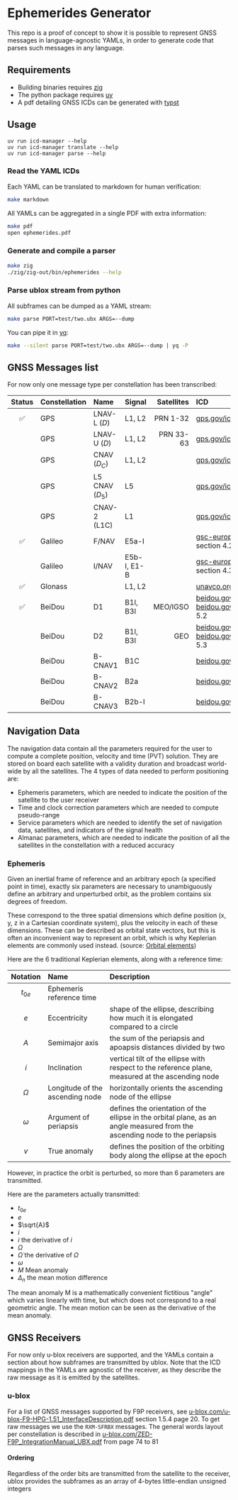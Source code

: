 # Ephemerides Generator

This repo is a proof of concept to show it is possible to represent GNSS messages in language-agnostic YAMLs, in order to generate code that parses such messages in any language.

## Requirements

- Building binaries requires [zig](https://ziglang.org/download/)
- The python package requires [uv](https://docs.astral.sh/uv/getting-started/installation)
- A pdf detailing GNSS ICDs can be generated with [typst](https://github.com/typst/typst/releases)

## Usage

```
uv run icd-manager --help
uv run icd-manager translate --help
uv run icd-manager parse --help
```

### Read the YAML ICDs

Each YAML can be translated to markdown for human verification:
```bash
make markdown
```

All YAMLs can be aggregated in a single PDF with extra information:
```bash
make pdf
open ephemerides.pdf
```

### Generate and compile a parser

```bash
make zig
./zig/zig-out/bin/ephemerides --help
```

### Parse ublox stream from python

All subframes can be dumped as a YAML stream:
```bash
make parse PORT=test/two.ubx ARGS=--dump
```

You can pipe it in [yq](https://github.com/mikefarah/yq):
```bash
make --silent parse PORT=test/two.ubx ARGS=--dump | yq -P
```

## GNSS Messages list

For now only one message type per constellation has been transcribed:

| Status | Constellation | Name | Signal | Satellites | ICD |
|:------:|:--------------|:-----|:-------|-----------:|:----|
| ✅ | GPS | LNAV-L ($D$) | L1, L2 | PRN 1-32 | [gps.gov/icwg/IS-GPS-200N.pdf](https://www.gps.gov/technical/icwg/IS-GPS-200N.pdf) Appendix II
| | GPS | LNAV-U ($D$) | L1, L2 | PRN 33-63 | [gps.gov/icwg/IS-GPS-200N.pdf](https://www.gps.gov/technical/icwg/IS-GPS-200N.pdf) Appendix IV
| | GPS | CNAV ($D_C$) | L1, L2 | | [gps.gov/icwg/IS-GPS-200N.pdf](https://www.gps.gov/technical/icwg/IS-GPS-200N.pdf) Appendix III
| | GPS | L5 CNAV ($D_5$) | L5 | | [gps.gov/icwg/IS-GPS-705J.pdf](https://www.gps.gov/technical/icwg/IS-GPS-705J.pdf)
| | GPS | CNAV-2 (L1C) | L1 | | [gps.gov/icwg/IS-GPS-800J.pdf](https://www.gps.gov/technical/icwg/IS-GPS-800J.pdf)
| ✅ | Galileo | F/NAV | E5a-I | | [gsc-europa.eu/Galileo_OS_SIS_ICD_v2.1.pdf](https://www.gsc-europa.eu/sites/default/files/sites/all/files/Galileo_OS_SIS_ICD_v2.1.pdf) section 4.2
| | Galileo | I/NAV | E5b-I, E1-B | | [gsc-europa.eu/Galileo_OS_SIS_ICD_v2.1.pdf](https://www.gsc-europa.eu/sites/default/files/sites/all/files/Galileo_OS_SIS_ICD_v2.1.pdf) section 4.3
| ✅ | Glonass | | L1, L2 | | [unavco.org/ICD_GLONASS_5.0_en.pdf](https://www.unavco.org/help/glossary/docs/ICD_GLONASS_5.0_(2002)_en.pdf)
| ✅ | BeiDou | D1 | B1I, B3I | MEO/IGSO | [beidou.gov.cn/ICD/OpenServiceSignalB1I.pdf](http://en.beidou.gov.cn/SYSTEMS/ICD/201902/P020190227702348791891.pdf) [beidou.gov.cn/ICD/OpenServiceSignalB3I.pdf](http://en.beidou.gov.cn/SYSTEMS/ICD/201806/P020180608516798097666.pdf) 5.2
| | BeiDou | D2 | B1I, B3I | GEO | [beidou.gov.cn/ICD/OpenServiceSignalB1I.pdf](http://en.beidou.gov.cn/SYSTEMS/ICD/201902/P020190227702348791891.pdf) [beidou.gov.cn/ICD/OpenServiceSignalB3I.pdf](http://en.beidou.gov.cn/SYSTEMS/ICD/201806/P020180608516798097666.pdf) 5.3
| | BeiDou | B-CNAV1 | B1C | | [beidou.gov.cn/ICD/OpenServiceSignalB1C.pdf](http://en.beidou.gov.cn/SYSTEMS/ICD/201806/P020180608519640359959.pdf)
| | BeiDou | B-CNAV2 | B2a | | [beidou.gov.cn/ICD/OpenServiceSignalB2a.pdf](http://en.beidou.gov.cn/SYSTEMS/ICD/201806/P020180608518432765621.pdf)
| | BeiDou | B-CNAV3 | B2b-I | | [beidou.gov.cn/ICD/OpenServiceSignalB2b.pdf](http://en.beidou.gov.cn/SYSTEMS/ICD/202008/P020231201537880833625.pdf)

## Navigation Data

The navigation data contain all the parameters required for the user to compute a complete position, velocity and time (PVT) solution.
They are stored on board each satellite with a validity duration and broadcast world-wide by all the satellites.
The 4 types of data needed to perform positioning are:
 - Ephemeris parameters, which are needed to indicate the position of the satellite to the user receiver
 - Time and clock correction parameters which are needed to compute pseudo-range
 - Service parameters which are needed to identify the set of navigation data, satellites, and indicators of the signal health
 - Almanac parameters, which are needed to indicate the position of all the satellites in the constellation with a reduced accuracy

### Ephemeris

Given an inertial frame of reference and an arbitrary epoch (a specified point in time),
exactly six parameters are necessary to unambiguously define an arbitrary and unperturbed orbit,
as the problem contains six degrees of freedom.

These correspond to the three spatial dimensions which define position
(x, y, z in a Cartesian coordinate system),
plus the velocity in each of these dimensions.
These can be described as orbital state vectors,
but this is often an inconvenient way to represent an orbit,
which is why Keplerian elements are commonly used instead.
(source: [Orbital elements](https://en.wikipedia.org/wiki/Orbital_elements))

Here are the 6 traditional Keplerian elements, along with a reference time:

| Notation | Name | Description |
|:--------:|:-----|:------------|
| $t_{0e}$ | Ephemeris reference time | |
| $e$ | Eccentricity | shape of the ellipse, describing how much it is elongated compared to a circle |
| $A$ | Semimajor axis | the sum of the periapsis and apoapsis distances divided by two |
| $i$ | Inclination | vertical tilt of the ellipse with respect to the reference plane, measured at the ascending node |
| $\Omega$ | Longitude of the ascending node | horizontally orients the ascending node of the ellipse |
| $\omega$ | Argument of periapsis | defines the orientation of the ellipse in the orbital plane, as an angle measured from the ascending node to the periapsis |
| $v$ | True anomaly | defines the position of the orbiting body along the ellipse at the epoch |

However, in practice the orbit is perturbed, so more than 6 parameters are transmitted.

Here are the parameters actually transmitted:
- $t_{0e}$
- $e$
- $\sqrt{A}$
- $i$
- $\dot{i}$ the derivative of $i$
- $\Omega$
- $\dot{\Omega}$ the derivative of $\Omega$
- $\omega$
- $M$ Mean anomaly
- $\Delta_n$ the mean motion difference

The mean anomaly M is a mathematically convenient fictitious "angle" which varies linearly with time, but which does not correspond to a real geometric angle.
The mean motion can be seen as the derivative of the mean anomaly.

## GNSS Receivers

For now only u-blox receivers are supported, and the YAMLs contain a section about how subframes are transmitted by ublox.
Note that the ICD mappings in the YAMLs are agnostic of the receiver, as they describe the raw message as it is emitted by the satellites.

### u-blox

For a list of GNSS messages supported by F9P receivers, see [u-blox.com/u-blox-F9-HPG-1.51_InterfaceDescription.pdf](https://content.u-blox.com/sites/default/files/documents/u-blox-F9-HPG-1.51_InterfaceDescription_UBXDOC-963802114-13124.pdf) section 1.5.4 page 20. To get raw messages we use the `RXM-SFRBX` messages. The general words layout per constellation is described in [u-blox.com/ZED-F9P_IntegrationManual_UBX.pdf](https://content.u-blox.com/sites/default/files/ZED-F9P_IntegrationManual_UBX-18010802.pdf) from page 74 to 81

#### Ordering

Regardless of the order bits are transmitted from the satellite to the receiver, ublox provides the subframes as an array of 4-bytes little-endian unsigned integers
